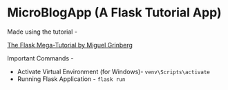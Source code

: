 # MicroBlogApp (A Flask Tutorial App)

Made using the tutorial -

[The Flask Mega-Tutorial by Miguel Grinberg](https://blog.miguelgrinberg.com/post/the-flask-mega-tutorial-part-i-hello-world)

Important Commands -

- Activate Virtual Environment (for Windows)- `venv\Scripts\activate`
- Running Flask Application - `flask run`
